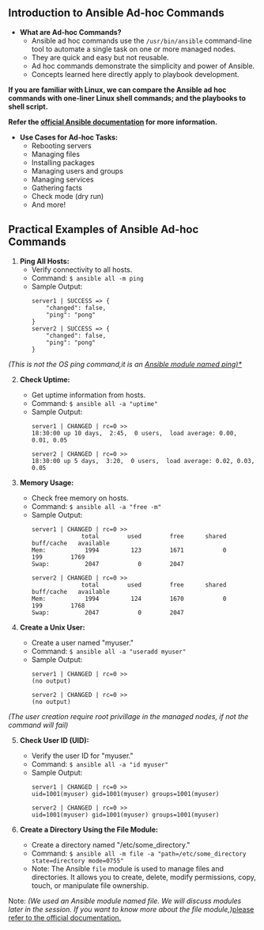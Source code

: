 
## Introduction to Ansible Ad-hoc Commands
- **What are Ad-hoc Commands?**
  - Ansible ad hoc commands use the `/usr/bin/ansible` command-line tool to automate a single task on one or more managed nodes.
  - They are quick and easy but not reusable.
  - Ad hoc commands demonstrate the simplicity and power of Ansible.
  - Concepts learned here directly apply to playbook development.

**If you are familiar with Linux, we can compare the Ansible ad hoc commands with one-liner Linux shell commands; and the playbooks to shell script.**

**Refer the [official Ansible documentation](https://docs.ansible.com/ansible/latest/command_guide/intro_adhoc.html#intro-adhoc) for more information.**

- **Use Cases for Ad-hoc Tasks:**
  - Rebooting servers
  - Managing files
  - Installing packages
  - Managing users and groups
  - Managing services
  - Gathering facts
  - Check mode (dry run)
  - And more!


## Practical Examples of Ansible Ad-hoc Commands

1. **Ping All Hosts:**
   - Verify connectivity to all hosts.
   - Command: `$ ansible all -m ping`
   - Sample Output:
     ```
     server1 | SUCCESS => {
         "changed": false,
         "ping": "pong"
     }
     server2 | SUCCESS => {
         "changed": false,
         "ping": "pong"
     }
     ```
*(This is not the OS ping command,it is an [Ansible module named ping)*](https://docs.ansible.com/ansible/latest/collections/ansible/builtin/ping_module.html)*


2. **Check Uptime:**
   - Get uptime information from hosts.
   - Command: `$ ansible all -a "uptime"`
   - Sample Output:
     ```
     server1 | CHANGED | rc=0 >>
     18:30:00 up 10 days,  2:45,  0 users,  load average: 0.00, 0.01, 0.05

     server2 | CHANGED | rc=0 >>
     18:30:00 up 5 days,  3:20,  0 users,  load average: 0.02, 0.03, 0.05
     ```

3. **Memory Usage:**
   - Check free memory on hosts.
   - Command: `$ ansible all -a "free -m"`
   - Sample Output:
     ```
     server1 | CHANGED | rc=0 >>
                   total        used        free      shared  buff/cache   available
     Mem:           1994         123        1671           0         199        1769
     Swap:          2047           0        2047

     server2 | CHANGED | rc=0 >>
                   total        used        free      shared  buff/cache   available
     Mem:           1994         124        1670           0         199        1768
     Swap:          2047           0        2047
     ```

4. **Create a Unix User:**
   - Create a user named "myuser."
   - Command: `$ ansible all -a "useradd myuser"`
   - Sample Output:
     ```
     server1 | CHANGED | rc=0 >>
     (no output)

     server2 | CHANGED | rc=0 >>
     (no output)
   
     ```
*(The user creation require root privillage in the managed nodes, if not the command will fail)*

5. **Check User ID (UID):**
   - Verify the user ID for "myuser."
   - Command: `$ ansible all -a "id myuser"`
   - Sample Output:
     ```
     server1 | CHANGED | rc=0 >>
     uid=1001(myuser) gid=1001(myuser) groups=1001(myuser)

     server2 | CHANGED | rc=0 >>
     uid=1001(myuser) gid=1001(myuser) groups=1001(myuser)
     ```

6. **Create a Directory Using the File Module:**
   - Create a directory named "/etc/some_directory."
   - Command: `$ ansible all -m file -a "path=/etc/some_directory state=directory mode=0755"`
   - Note: The Ansible `file` module is used to manage files and directories. It allows you to create, delete, modify permissions, copy, touch, or manipulate file ownership.


Note: *(We used an Ansible module named file. We will discuss modules later in the session. If you want to know more about the file module,)*[please refer to the official documentation.](https://docs.ansible.com/ansible/latest/collections/ansible/builtin/file_module.html)